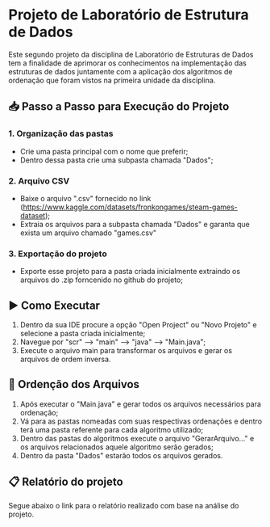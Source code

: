 # Projeto de Laboratório de Estrutura de Dados

Este segundo projeto da disciplina de Laboratório de Estruturas de Dados tem a finalidade de aprimorar os conhecimentos na implementação das estruturas de dados juntamente com a aplicação dos algoritmos de ordenação que foram vistos na primeira unidade da disciplina.

## 📥 Passo a Passo para Execução do Projeto

### 1. Organização das pastas
- Crie uma pasta principal com o nome que preferir;
- Dentro dessa pasta crie uma subpasta chamada "Dados";

### 2. Arquivo CSV
- Baixe o arquivo ".csv" fornecido no link (https://www.kaggle.com/datasets/fronkongames/steam-games-dataset);
- Extraia os arquivos para a subpasta chamada "Dados" e garanta que exista um arquivo chamado "games.csv"

### 3. Exportação do projeto
- Exporte esse projeto para a pasta criada inicialmente extraindo os arquivos do .zip forncenido no github do projeto;

## ▶️ Como Executar 

1. Dentro da sua IDE procure a opção "Open Project" ou "Novo Projeto" e selecione a pasta criada inicialmente;
2. Navegue por "scr" --> "main" --> "java" --> "Main.java";
2. Execute o arquivo main para transformar os arquivos e gerar os arquivos de ordem inversa.
## 📝 Ordenção dos Arquivos

1. Após executar o "Main.java" e gerar todos os arquivos necessários para ordenação;
2. Vá para as pastas nomeadas com suas respectivas ordenações e dentro terá uma pasta referente para cada algoritmo utilizado;
3. Dentro das pastas do algoritmos execute o arquivo "GerarArquivo..." e os arquivos relacionados aquele algoritmo serão gerados;
4. Dentro da pasta "Dados" estarão todos os arquivos gerados.

## 📋 Relatório do projeto
Segue abaixo o link para o relatório realizado com base na análise do projeto.
 
